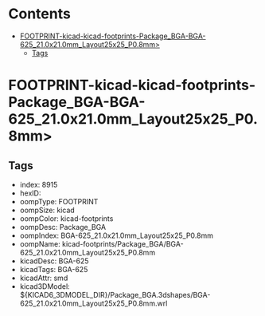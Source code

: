 



Contents
========

* [FOOTPRINT-kicad-kicad-footprints-Package_BGA-BGA-625_21.0x21.0mm_Layout25x25_P0.8mm>](#footprint-kicad-kicad-footprints-package_bga-bga-625_210x210mm_layout25x25_p08mm)
	* [Tags](#tags)

# FOOTPRINT-kicad-kicad-footprints-Package_BGA-BGA-625_21.0x21.0mm_Layout25x25_P0.8mm>

## Tags

- index: 8915
- hexID: 
- oompType: FOOTPRINT
- oompSize: kicad
- oompColor: kicad-footprints
- oompDesc: Package_BGA
- oompIndex: BGA-625_21.0x21.0mm_Layout25x25_P0.8mm
- oompName: kicad-footprints/Package_BGA/BGA-625_21.0x21.0mm_Layout25x25_P0.8mm
- kicadDesc: BGA-625
- kicadTags: BGA-625
- kicadAttr: smd
- kicad3DModel: ${KICAD6_3DMODEL_DIR}/Package_BGA.3dshapes/BGA-625_21.0x21.0mm_Layout25x25_P0.8mm.wrl
